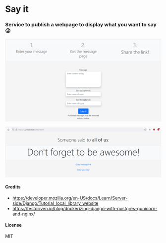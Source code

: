 # Say it

### Service to publish a webpage to display what you want to say 😜 

![Message form screenshot](images/message-form.png?raw=true "Message form screenshot")

![Message view screenshot](images/message-view.png?raw=true "Message view screenshot")

#### Credits
 - https://developer.mozilla.org/en-US/docs/Learn/Server-side/Django/Tutorial_local_library_website
 - https://testdriven.io/blog/dockerizing-django-with-postgres-gunicorn-and-nginx/

#### License
  MIT
